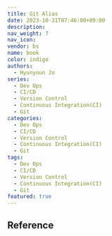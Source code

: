 ```yaml
---
title: Git Alias
date: 2023-10-31T07:46:00+09:00
description:
nav_weight: 7
nav_icon:
vendor: bs
name: book
color: indigo
authors:
  - Hyunyoun Jo
series:
  - Dev Ops
  - CI/CD
  - Version Control
  - Continuous Integration(CI)
  - Git
categories:
  - Dev Ops
  - CI/CD
  - Version Control
  - Continuous Integration(CI)
  - Git
tags:
  - Dev Ops
  - CI/CD
  - Version Control
  - Continuous Integration(CI)
  - Git
featured: true
---
```


## Reference
